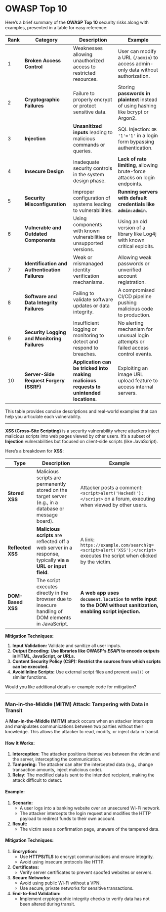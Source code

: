 # OWASP Top 10

Here’s a brief summary of the **OWASP Top 10** security risks along with examples, presented in a table for easy reference:

| **Rank** | **Category**                   | **Description**                                                                                         | **Example**                                                                                 |
|----------|--------------------------------|---------------------------------------------------------------------------------------------------------|---------------------------------------------------------------------------------------------|
| 1        | **Broken Access Control**      | Weaknesses allowing unauthorized access to restricted resources.                                        | User can modify a URL (`/admin`) to access admin-only data without authorization.           |
| 2        | **Cryptographic Failures**     | Failure to properly encrypt or protect sensitive data.                                                  | Storing **passwords in plaintext** instead of using hashing like bcrypt or Argon2.             |
| 3        | **Injection**                  | **Unsanitized inputs** leading to malicious commands or queries.                                            | SQL Injection: `OR '1'='1'` in a login form bypassing authentication.                      |
| 4        | **Insecure Design**            | Inadequate security controls in the system design phase.                                                | **Lack of rate limiting**, allowing brute-force attacks on login endpoints.                    |
| 5        | **Security Misconfiguration**  | Improper configuration of systems leading to vulnerabilities.                                           | **Running servers with default credentials like `admin:admin`**.                               |
| 6        | **Vulnerable and Outdated Components** | Using components with known vulnerabilities or unsupported versions.                                    | Using an old version of a library like Log4j with known critical exploits.                 |
| 7        | **Identification and Authentication Failures** | Weak or mismanaged identity verification mechanisms.                                                    | Allowing weak passwords or unverified account registration.                                |
| 8        | **Software and Data Integrity Failures** | Failing to validate software updates or data integrity.                                                 | A compromised CI/CD pipeline pushing malicious code to production.                         |
| 9        | **Security Logging and Monitoring Failures** | Insufficient logging or monitoring to detect and respond to breaches.                                   | No alerting mechanism for unusual login attempts or failed access control events.           |
| 10       | **Server-Side Request Forgery (SSRF)** | **Application can be tricked into making malicious requests to unintended locations.**                      | Exploiting an image URL upload feature to access internal servers.                         |

This table provides concise descriptions and real-world examples that can help you articulate each vulnerability.

---
**XSS (Cross-Site Scripting)** is a security vulnerability where attackers inject malicious scripts into web pages viewed by other users. It’s a subset of **Injection** vulnerabilities but focused on client-side scripts (like JavaScript).

Here’s a breakdown for **XSS**:

| **Type**          | **Description**                                                                                      | **Example**                                                                                                           |
|--------------------|------------------------------------------------------------------------------------------------------|-----------------------------------------------------------------------------------------------------------------------|
| **Stored XSS**     | Malicious scripts are permanently stored on the target server (e.g., in a database or message board). | Attacker posts a comment: `<script>alert('Hacked!');</script>` on a forum, executing when viewed by other users.       |
| **Reflected XSS**  | **Malicious scripts** are reflected off a web server in a response, typically **via a URL or input field**.   | A link: `https://example.com/search?q=<script>alert('XSS');</script>` executes the script when clicked by the victim. |
| **DOM-Based XSS**  | The script executes directly in the browser due to insecure handling of DOM elements in JavaScript.   | **A web app uses `document.location` to write input to the DOM without sanitization, enabling script injection.**          |

**Mitigation Techniques:**

1. **Input Validation:** Validate and sanitize all user inputs.
2. **Output Encoding:** **Use libraries like OWASP's *ESAPI* to encode outputs in HTML, JavaScript, or URLs.**
3. **Content Security Policy (CSP):** **Restrict the sources from which scripts can be executed.**
4. **Avoid Inline Scripts:** Use external script files and prevent `eval()` or similar functions.

Would you like additional details or example code for mitigation?

---
### **Man-in-the-Middle (MITM) Attack: Tampering with Data in Transit**

A **Man-in-the-Middle (MITM)** attack occurs when an attacker intercepts and manipulates communications between two parties without their knowledge. This allows the attacker to read, modify, or inject data in transit.

#### **How It Works:**
1. **Interception:** The attacker positions themselves between the victim and the server, intercepting the communication.
2. **Tampering:** The attacker can alter the intercepted data (e.g., change transaction amounts, inject malicious code).
3. **Relay:** The modified data is sent to the intended recipient, making the attack difficult to detect.

#### **Example:**
1. **Scenario:**
   - A user logs into a banking website over an unsecured Wi-Fi network.
   - The attacker intercepts the login request and modifies the HTTP payload to redirect funds to their own account.
2. **Result:**
   - The victim sees a confirmation page, unaware of the tampered data.

#### **Mitigation Techniques:**
1. **Encryption:**
   - Use **HTTPS/TLS** to encrypt communications and ensure integrity.
   - Avoid using insecure protocols like HTTP.
2. **Certificates:**
   - Verify server certificates to prevent spoofed websites or servers.
3. **Secure Networks:**
   - Avoid using public Wi-Fi without a VPN.
   - Use secure, private networks for sensitive transactions.
4. **End-to-End Validation:**
   - Implement cryptographic integrity checks to verify data has not been altered during transit.
